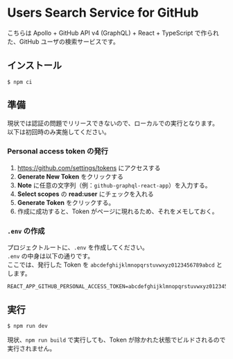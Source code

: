 # Users Search Service for GitHub

こちらは Apollo + GitHub API v4 (GraphQL) + React + TypeScript で作られた、GitHub ユーザの検索サービスです。

## インストール

```
$ npm ci
```

## 準備

現状では認証の問題でリリースできないので、ローカルでの実行となります。  
以下は初回時のみ実施してください。

### Personal access token の発行

1. https://github.com/settings/tokens にアクセスする
1. **Generate New Token** をクリックする
1. **Note** に任意の文字列（例：`github-graphql-react-app`）を入力する。
1. **Select scopes** の **read:user** にチェックを入れる
1. **Generate Token** をクリックする。
1. 作成に成功すると、Token がページに現れるため、それをメモしておく。

### `.env` の作成

プロジェクトルートに、`.env` を作成してください。  
`.env` の中身は以下の通りです。  
ここでは、発行した Token を `abcdefghijklmnopqrstuvwxyz0123456789abcd` とします。

```
REACT_APP_GITHUB_PERSONAL_ACCESS_TOKEN=abcdefghijklmnopqrstuvwxyz0123456789abcd
```

## 実行

```
$ npm run dev
```

現状、`npm run build` で実行しても、Token が除かれた状態でビルドされるので実行されません。
